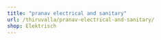 ```yaml
---
title: "pranav electrical and sanitary"
url: /thiruvalla/pranav-electrical-and-sanitary/
shop: Elektrisch
---
```

